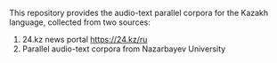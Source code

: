 This repository provides the audio-text parallel corpora for the Kazakh language, collected from two sources:
1. 24.kz news portal https://24.kz/ru
2. Parallel audio-text corpora from Nazarbayev University
